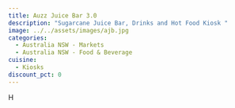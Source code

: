 ```yaml
---
title: Auzz Juice Bar 3.0
description: "Sugarcane Juice Bar, Drinks and Hot Food Kiosk "
image: ../../assets/images/ajb.jpg
categories:
  - Australia NSW - Markets
  - Australia NSW - Food & Beverage
cuisine:
  - Kiosks
discount_pct: 0
---
```

H
